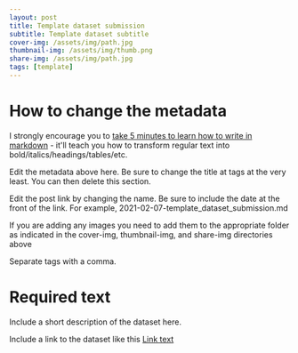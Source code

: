 ```yaml
---
layout: post
title: Template dataset submission
subtitle: Template dataset subtitle
cover-img: /assets/img/path.jpg
thumbnail-img: /assets/img/thumb.png
share-img: /assets/img/path.jpg
tags: [template]
---
```


# How to change the metadata

I strongly encourage you to [take 5 minutes to learn how to write in markdown](https://markdowntutorial.com/) - it'll teach you how to transform regular text into bold/italics/headings/tables/etc.

Edit the metadata above here. Be sure to change the title at tags at the very least. You can then delete this section.

Edit the post link by changing the name. Be sure to include the date at the front of the link. For example, 2021-02-07-template_dataset_submission.md

If you are adding any images you need to add them to the appropriate folder as indicated in the cover-img, thumbnail-img, and share-img directories above

Separate tags with a comma.

# Required text

Include a short description of the dataset here.

Include a link to the dataset like this [Link text](https://www.google.com)
